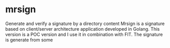 # mrsign
Generate and verify a signature by a directory content
Mrsign is a signature based on client/server architecture application developed in Golang. This version is a POC version and I use it in combination with FIT. 
The signature is generate from some  
